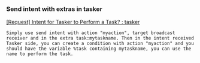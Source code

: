 ### Send intent with extras in tasker


[\[Request\] Intent for Tasker to Perform a Task? : tasker](https://www.reddit.com/r/tasker/comments/52ru8l/request_intent_for_tasker_to_perform_a_task/)




```shell
Simply use send intent with action "myaction", target broadcast receiver and in the extra task:mytaskname. Then in the intent received Tasker side, you can create a condition with action "myaction" and you should have the variable %task containing mytaskname, you can use the name to perform the task.
```
